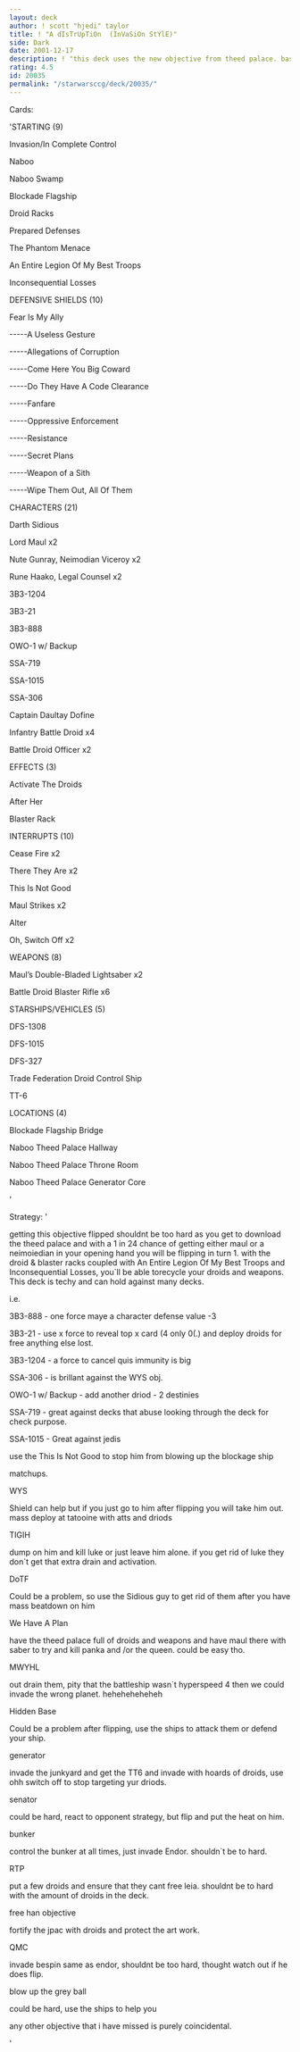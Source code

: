 ```yaml
---
layout: deck
author: ! scott "hjedi" taylor
title: ! "A dIsTrUpTiOn  (InVaSiOn StYlE)"
side: Dark
date: 2001-12-17
description: ! "this deck uses the new objective from theed palace. basically i will take over naboo and drain and more later...."
rating: 4.5
id: 20035
permalink: "/starwarsccg/deck/20035/"
---
```

Cards: 

'STARTING (9) 

Invasion/In Complete Control 

Naboo 

Naboo Swamp 

Blockade Flagship 

Droid Racks 

Prepared Defenses 

The Phantom Menace 

An Entire Legion Of My Best Troops 

Inconsequential Losses 


DEFENSIVE SHIELDS (10) 

Fear Is My Ally 

-----A Useless Gesture 

-----Allegations of Corruption 

-----Come Here You Big Coward 

-----Do They Have A Code Clearance 

-----Fanfare 

-----Oppressive Enforcement 

-----Resistance 

-----Secret Plans 

-----Weapon of a Sith 

-----Wipe Them Out, All Of Them 


CHARACTERS (21) 

Darth Sidious 

Lord Maul x2 

Nute Gunray, Neimodian Viceroy x2 

Rune Haako, Legal Counsel x2 

3B3-1204 

3B3-21 

3B3-888 

OWO-1 w/ Backup 

SSA-719 

SSA-1015 

SSA-306 

Captain Daultay Dofine 

Infantry Battle Droid x4 

Battle Droid Officer x2 


EFFECTS (3)

Activate The Droids 

After Her 

Blaster Rack


INTERRUPTS (10) 

Cease Fire x2 

There They Are x2 

This Is Not Good 

Maul Strikes x2 

Alter 

Oh, Switch Off x2 


WEAPONS (8) 

Maul&#8217;s Double-Bladed Lightsaber x2 

Battle Droid Blaster Rifle x6 


STARSHIPS/VEHICLES (5) 

DFS-1308 

DFS-1015 

DFS-327 

Trade Federation Droid Control Ship 

TT-6 


LOCATIONS (4) 

Blockade Flagship Bridge 

Naboo Theed Palace Hallway 

Naboo Theed Palace Throne Room 

Naboo Theed Palace Generator Core 


'

Strategy: '

getting this objective flipped shouldnt be too hard as you get to download the theed palace and with a 1 in 24 chance of getting either maul or a neimoiedian in your opening hand you will be flipping in turn 1. with the droid & blaster racks coupled with An Entire Legion Of My Best Troops and Inconsequential Losses, you`ll be able torecycle your droids and weapons. This deck is techy and can hold against many decks.


i.e.

3B3-888 - one force maye a character defense value -3

3B3-21 - use x force to reveal top x card (4 only 0(.) and deploy droids for free anything else lost.

3B3-1204 - a force to cancel quis immunity is big

SSA-306  - is brillant against the WYS obj.

OWO-1 w/ Backup - add another driod - 2 destinies

SSA-719 - great against decks that abuse looking through the deck for check purpose.

SSA-1015 - Great against jedis


use the This Is Not Good to stop him from blowing up the blockage ship


matchups.


WYS

Shield can help but if you just go to him after flipping you will take him out. mass deploy at tatooine with atts and driods


TIGIH

dump on him and kill luke or just leave him alone. if you get rid of luke they don`t get that extra drain and activation.


DoTF

Could be a problem, so use the Sidious guy to get rid of them after you have mass beatdown on him


We Have A Plan

have the theed palace full of droids and weapons and have maul there with saber to try and kill panka and /or the queen. could be easy tho.


MWYHL

out drain them, pity that the battleship wasn`t hyperspeed 4 then we could invade the wrong planet. heheheheheheh


Hidden Base

Could be a problem after flipping, use the ships to attack them or defend your ship.


generator

invade the junkyard and get the TT6 and invade with hoards of droids, use ohh switch off to stop targeting yur driods.


senator

could be hard, react to opponent strategy, but flip and put the heat on him.


bunker

control the bunker at all times, just invade Endor. shouldn`t be to hard.


RTP

put a few droids and ensure that they cant free leia. shouldnt be to hard with the amount of droids in the deck.


free han objective

fortify the jpac with droids and protect the art work.


QMC

invade bespin same as endor, shouldnt be too hard, thought watch out if he does flip.


blow up the grey ball

could be hard, use the ships to help you


any other objective that i have missed is purely coincidental.




'
